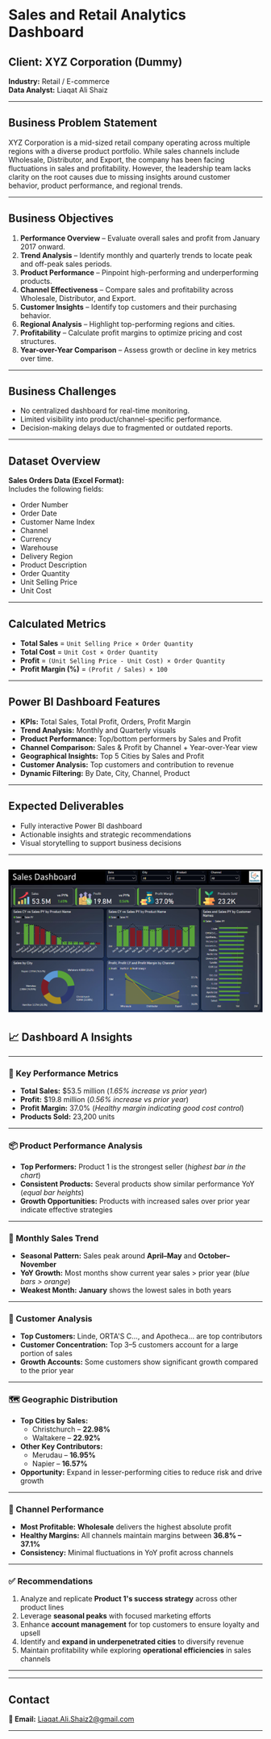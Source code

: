 # Sales and Retail Analytics Dashboard

##  Client: XYZ Corporation  (Dummy)
**Industry:** Retail / E-commerce  
**Data Analyst:** Liaqat Ali Shaiz

---

##  Business Problem Statement

XYZ Corporation is a mid-sized retail company operating across multiple regions with a diverse product portfolio. While sales channels include Wholesale, Distributor, and Export, the company has been facing fluctuations in sales and profitability. However, the leadership team lacks clarity on the root causes due to missing insights around customer behavior, product performance, and regional trends.

---

##  Business Objectives

1. **Performance Overview** – Evaluate overall sales and profit from January 2017 onward.
2. **Trend Analysis** – Identify monthly and quarterly trends to locate peak and off-peak sales periods.
3. **Product Performance** – Pinpoint high-performing and underperforming products.
4. **Channel Effectiveness** – Compare sales and profitability across Wholesale, Distributor, and Export.
5. **Customer Insights** – Identify top customers and their purchasing behavior.
6. **Regional Analysis** – Highlight top-performing regions and cities.
7. **Profitability** – Calculate profit margins to optimize pricing and cost structures.
8. **Year-over-Year Comparison** – Assess growth or decline in key metrics over time.

---

##  Business Challenges

- No centralized dashboard for real-time monitoring.
- Limited visibility into product/channel-specific performance.
- Decision-making delays due to fragmented or outdated reports.

---

##  Dataset Overview

**Sales Orders Data (Excel Format):**  
Includes the following fields:
- Order Number
- Order Date
- Customer Name Index
- Channel
- Currency
- Warehouse
- Delivery Region
- Product Description
- Order Quantity
- Unit Selling Price
- Unit Cost

---

##  Calculated Metrics

- **Total Sales** = `Unit Selling Price × Order Quantity`
- **Total Cost** = `Unit Cost × Order Quantity`
- **Profit** = `(Unit Selling Price - Unit Cost) × Order Quantity`
- **Profit Margin (%)** = `(Profit / Sales) × 100`

---

##  Power BI Dashboard Features

- **KPIs:** Total Sales, Total Profit, Orders, Profit Margin
- **Trend Analysis:** Monthly and Quarterly visuals
- **Product Performance:** Top/bottom performers by Sales and Profit
- **Channel Comparison:** Sales & Profit by Channel + Year-over-Year view
- **Geographical Insights:** Top 5 Cities by Sales and Profit
- **Customer Analysis:** Top customers and contribution to revenue
- **Dynamic Filtering:** By Date, City, Channel, Product

---

## Expected Deliverables

- Fully interactive Power BI dashboard
- Actionable insights and strategic recommendations
- Visual storytelling to support business decisions


---
![Sales Performance Dashboard](Sales_Performance_Dashboard-A.PNG)
---
## 📈 Dashboard A Insights

---

### 🔢 Key Performance Metrics

- **Total Sales:** $53.5 million (_1.65% increase vs prior year_)
- **Profit:** $19.8 million (_0.56% increase vs prior year_)
- **Profit Margin:** 37.0% (_Healthy margin indicating good cost control_)
- **Products Sold:** 23,200 units

---

### 📦 Product Performance Analysis

- **Top Performers:** Product 1 is the strongest seller (_highest bar in the chart_)
- **Consistent Products:** Several products show similar performance YoY (_equal bar heights_)
- **Growth Opportunities:** Products with increased sales over prior year indicate effective strategies

---

### 📅 Monthly Sales Trend

- **Seasonal Pattern:** Sales peak around **April–May** and **October–November**
- **YoY Growth:** Most months show current year sales > prior year (_blue bars > orange_)
- **Weakest Month:** **January** shows the lowest sales in both years

---

### 👥 Customer Analysis

- **Top Customers:** Linde, ORTA'S C..., and Apotheca... are top contributors
- **Customer Concentration:** Top 3–5 customers account for a large portion of sales
- **Growth Accounts:** Some customers show significant growth compared to the prior year

---

### 🗺️ Geographic Distribution

- **Top Cities by Sales:**
  - Christchurch – **22.98%**
  - Waltakere – **22.92%**
- **Other Key Contributors:**
  - Merudau – **16.95%**
  - Napier – **16.57%**
- **Opportunity:** Expand in lesser-performing cities to reduce risk and drive growth

---

### 🛒 Channel Performance

- **Most Profitable:** **Wholesale** delivers the highest absolute profit
- **Healthy Margins:** All channels maintain margins between **36.8% – 37.1%**
- **Consistency:** Minimal fluctuations in YoY profit across channels

---

### ✅ Recommendations

1. Analyze and replicate **Product 1's success strategy** across other product lines
2. Leverage **seasonal peaks** with focused marketing efforts
3. Enhance **account management** for top customers to ensure loyalty and upsell
4. Identify and **expand in underpenetrated cities** to diversify revenue
5. Maintain profitability while exploring **operational efficiencies** in sales channels

---

---
##  Contact

**📧 Email:** [Liaqat.Ali.Shaiz2@gmail.com](mailto:Liaqat.Ali.Shaiz2@gmail.com)  


---
